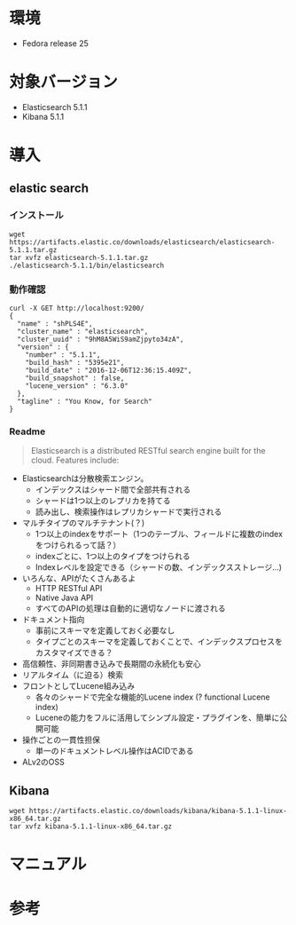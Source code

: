 # 環境
- Fedora release 25
# 対象バージョン
- Elasticsearch 5.1.1
- Kibana 5.1.1

# 導入

## elastic search
### インストール

```
wget https://artifacts.elastic.co/downloads/elasticsearch/elasticsearch-5.1.1.tar.gz
tar xvfz elasticsearch-5.1.1.tar.gz
./elasticsearch-5.1.1/bin/elasticsearch
```

### 動作確認

```
curl -X GET http://localhost:9200/
{
  "name" : "shPLS4E",
  "cluster_name" : "elasticsearch",
  "cluster_uuid" : "9hM8A5WiS9amZjpyto34zA",
  "version" : {
    "number" : "5.1.1",
    "build_hash" : "5395e21",
    "build_date" : "2016-12-06T12:36:15.409Z",
    "build_snapshot" : false,
    "lucene_version" : "6.3.0"
  },
  "tagline" : "You Know, for Search"
}
```

### Readme

> Elasticsearch is a distributed RESTful search engine built for the cloud. Features include:

* Elasticsearchは分散検索エンジン。
    * インデックスはシャード間で全部共有される
    * シャードは1つ以上のレプリカを持てる
    * 読み出し、検索操作はレプリカシャードで実行される
* マルチタイプのマルチテナント(？)
    * 1つ以上のindexをサポート（1つのテーブル、フィールドに複数のindexをつけられるって話？）
    * indexごとに、1つ以上のタイプをつけられる
    * Indexレベルを設定できる（シャードの数、インデックスストレージ...)
* いろんな、APIがたくさんあるよ
    * HTTP RESTful API
    * Native Java API
    * すべてのAPIの処理は自動的に適切なノードに渡される
* ドキュメント指向
    * 事前にスキーマを定義しておく必要なし
    * タイプごとのスキーマを定義しておくことで、インデックスプロセスをカスタマイズできる？
* 高信頼性、非同期書き込みで長期間の永続化も安心
* リアルタイム（に迫る）検索
* フロントとしてLucene組み込み
    * 各々のシャードで完全な機能的Lucene index (? functional Lucene index)
    * Luceneの能力をフルに活用してシンプル設定・プラグインを、簡単に公開可能
* 操作ごとの一貫性担保
    * 単一のドキュメントレベル操作はACIDである
* ALv2のOSS

## Kibana

```
wget https://artifacts.elastic.co/downloads/kibana/kibana-5.1.1-linux-x86_64.tar.gz
tar xvfz kibana-5.1.1-linux-x86_64.tar.gz

```

# マニュアル
# 参考
